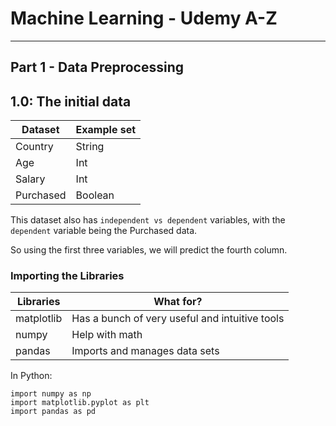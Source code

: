 # Machine Learning - Udemy A-Z

***

## Part 1 - Data Preprocessing

## 1.0: The initial data

Dataset		| Example set 
---			| ---
Country		| String 
Age			| Int
Salary		| Int
Purchased 	| Boolean

This dataset also has `independent vs dependent` variables, with the `dependent` variable being the Purchased data.

So using the first three variables, we will predict the fourth column.

### Importing the Libraries

Libraries		| What for?
---				| ---
matplotlib 		| Has a bunch of very useful and intuitive tools
numpy			| Help with math 
pandas			| Imports and manages data sets 

In Python:

```
import numpy as np
import matplotlib.pyplot as plt
import pandas as pd

```